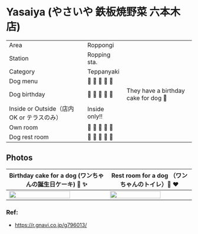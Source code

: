 # Yasaiya (やさいや 鉄板焼野菜 六本木店)

|  |  |   | 
| --- | --- | --- | 
| Area | Roppongi | |
| Station | Ropping sta. |  |  
| Category | Teppanyaki  |   | 
| Dog menu | :dog: :dog: :dog: :dog: :dog: |  |
| Dog birthday | :dog: :dog: :dog: :dog: :dog: | They have a birthday cake for dog :cake: |
| Inside or Outside（店内OK or テラスのみ）| Inside only!! | |
| Own room |  :dog: :dog: :dog: :dog: :dog: |  |
| Dog rest room |  :dog: :dog: :dog: :dog: :dog: |  |  

## Photos

| Birthday cake for a dog (ワンちゃんの誕生日ケーキ) :cake: :sparkles: | Rest room for a dog （ワンちゃんのトイレ）:dog: :heart: |
| --- | --- | 
| <img src="./images/birthday_cake_yasaiya.png" width="80%" > </img> | <img src="./images/rest_room_yasaiya.png" width="80%" > </img> | 

### Ref:

- https://r.gnavi.co.jp/g796013/
